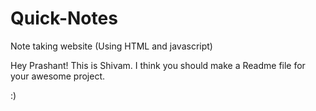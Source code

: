 # Quick-Notes
Note taking website (Using HTML and javascript)

Hey Prashant! This is Shivam.
I think you should make a Readme file for your awesome project.

:)
